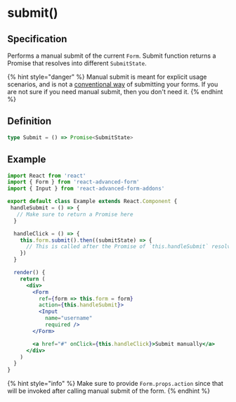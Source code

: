 # submit\(\)

## Specification

Performs a manual submit of the current `Form`. Submit function returns a Promise that resolves into different `SubmitState`.

{% hint style="danger" %}
Manual submit is meant for explicit usage scenarios, and is not a [conventional way](../props/action.md) of submitting your forms. If you are not sure if you need manual submit, then you don't need it.
{% endhint %}

## Definition

```typescript
type Submit = () => Promise<SubmitState>
```

## Example

```jsx
import React from 'react'
import { Form } from 'react-advanced-form'
import { Input } from 'react-advanced-form-addons'

export default class Example extends React.Component {
 handleSubmit = () => {
   // Make sure to return a Promise here
  }

  handleClick = () => {
    this.form.submit().then((submitState) => {
      // This is called after the Promise of `this.handleSubmit` resolves/rejects
    })
  }

  render() {
    return (
      <div>
        <Form
          ref={form => this.form = form}
          action={this.handleSubmit}>
          <Input
            name="username"
            required />
        </Form>

        <a href="#" onClick={this.handleClick}>Submit manually</a>
      </div>
    )
  }
}
```

{% hint style="info" %}
Make sure to provide `Form.props.action` since that will be invoked after calling manual submit of the form.
{% endhint %}

